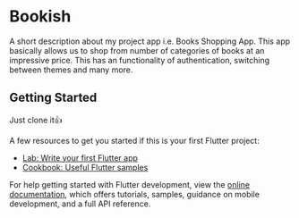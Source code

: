 # Bookish

A short description about my project app i.e. Books Shopping App. This app basically 
allows us to shop from number of categories of books at an impressive price. This has an
functionality of authentication, switching between themes and many more.

## Getting Started

Just clone it👍

A few resources to get you started if this is your first Flutter project:

- [Lab: Write your first Flutter app](https://docs.flutter.dev/get-started/codelab)
- [Cookbook: Useful Flutter samples](https://docs.flutter.dev/cookbook)

For help getting started with Flutter development, view the
[online documentation](https://docs.flutter.dev/), which offers tutorials,
samples, guidance on mobile development, and a full API reference.
